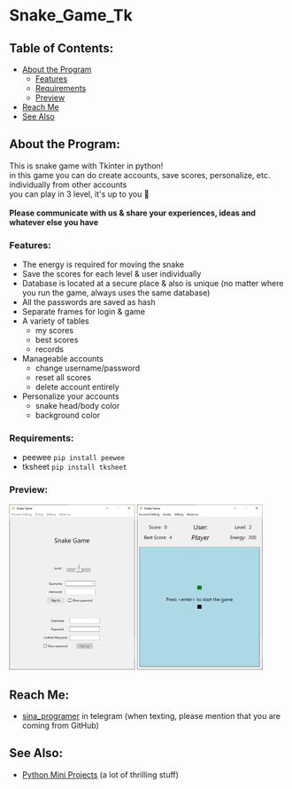 # Snake_Game_Tk

## Table of Contents:
- [About the Program](#about-the-program)
  - [Features](#features)
  - [Requirements](#requirements)
  - [Preview](#preview)
- [Reach Me](#reach-me)
- [See Also](#see-also)

## About the Program:
This is snake game with Tkinter in python! <br>
in this game you can do create accounts, save scores, personalize, etc. individually from other accounts <br>
you can play in 3 level, it's up to you 🙂 <br> <br>
**Please communicate with us & share your experiences, ideas and whatever else you have**

### Features:
- The energy is required for moving the snake
- Save the scores for each level & user individually
- Database is located at a secure place & also is unique (no matter where you run the game, always uses the same database)
- All the passwords are saved as hash
- Separate frames for login & game
- A variety of tables
  - my scores
  - best scores
  - records
- Manageable accounts
  - change username/password
  - reset all scores
  - delete account entirely
- Personalize your accounts
  - snake head/body color
  - background color

### Requirements:
- peewee `pip install peewee`
- tksheet `pip install tksheet`

### Preview:
<img alt="Login Preview" src="preview1.png" title="Login Frame" width="45%"/> <img alt="Game Preview" src="preview2.png" title="Game Frame" width="45%"/>

## Reach Me:
- [sina_programer](https://t.me/sina_programer) in telegram (when texting, please mention that you are coming from GitHub)

## See Also:
- [Python Mini Projects](https://github.com/sina-programer/Python-Mini-Projects) (a lot of thrilling stuff)
